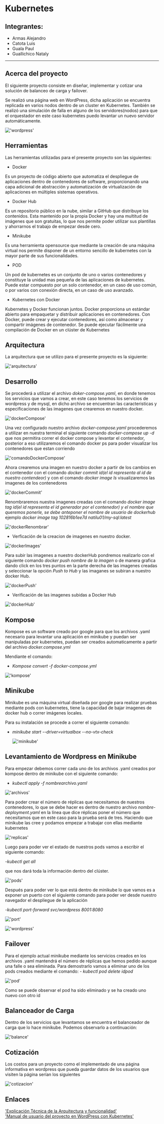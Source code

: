 # Kubernetes
## Integrantes:
- Armas Alejandro 
- Catota Luis
- Guala Paul 
- Guallichico Nataly

<hr/>
 
## **Acerca del proyecto**

<p>El siguiente proyecto consiste en diseñar, implementar y cotizar una solución de balanceo de carga y failover.</p>
<p>Se realizó una página web en WordPress, dicha aplicación se encuentra replicada en varios nodos dentro de un cluster en Kubernetes. También se realizó una simulación de falla en alguno de los servidores(nodos) para que el orquestador en este caso kubernetes puedo levantar un nuevo servidor automáticamente.</p>

!['wordpress'](./images/helloword.PNG)  

## **Herramientas**
<p>Las herramientas utilizadas para el presente proyecto son las siguientes: </p>

- Docker

<p>Es un proyecto de código abierto que automatiza el despliegue de aplicaciones dentro de contenedores de software, proporcionando una capa adicional de abstracción y automatización de virtualización de aplicaciones en múltiples sistemas operativos.</p>

- Docker Hub

<p>Es un repositorio público en la nube, similar a GitHub que distribuye los contenidos. Esta mantenido por la propia Docker y hay una multitud de imágenes que son gratuitas, lo que nos permite poder utilizar sus plantillas y ahorrarnos el trabajo de empezar desde cero.</p>

- Minikube 

<p>Es una  herramienta opensource que mediante la creación de una máquina virtual nos permite disponer de un entorno sencillo de kubernetes con la mayor parte de sus funcionalidades.</p>

- POD

<p>Un pod de kubernetes es un conjunto de uno o varios contenedores y constituye la unidad mas pequeña de las aplicaciones de kubernetes.  Puede estar compuesto por un solo contenedor, en un caso de uso común, o por varios con conexión directa, en un caso de uso avanzado.</p>

- Kubernetes con Docker

<p>Kubernetes y Docker funcionan juntos. Docker proporciona un estándar abierto para empaquetar y distribuir aplicaciones en contenedores. Con Docker, puede crear y ejecutar contenedores, así como almacenar y compartir imágenes de contenedor. Se puede ejecutar fácilmente una compilación de Docker en un clúster de Kubernetes</p>

## **Arquitectura**

<p>La arquitectura que se utilizo para el presente proyecto es la siguiente:</p>

!['arquitectura'](./images/arquitectura.jpeg)  

## **Desarrollo**

<p>Se procederá a utilizar el archivo <em>doker-compose.yaml</em>, en donde tenemos los servicios que vamos a crear, en este caso tenemos los servicios de wordpress y de mysql, en dicho archivo se encuentran las caracteristicas y especificaciones de las imagenes que crearemos en nuestro docker.</p>

!['dockerCompose'](./images/dockercompose.PNG)  

<p>Una vez configurado nuestro archivo <em>docker-compose.yaml</em> procederemos a utilizar en nuestra terminal el siguiente comando <em>docker-compose up -d</em> que nos permitira correr el docker compose y levantar el contenedor, posterior a eso utilizaremos el comando <m>docker ps</m> para poder visualizar los contenedores que estan corriendo</p>

!['comandoDockerCompose'](./images/comandoDockerCompose.PNG)  

<p>Ahora crearemos una imagen en nuestro docker a partir de los cambios en el contenedor con el comando <em>docker commit id(el id representa al id de nuestro contendeor)</em> y con el comando <em>docker image ls</em> visualizaremos las imagenes de los contenedores</p>

!['dockerCommit'](./images/dockerImage.PNG)  


<p>Renombraremos nuestra imagenes creadas con el comando <em>docker image tag id(el id representa el id generador por el contenedor) y el nombre que queremos ponerle, se debe anteponer el nombre de usuario de dockerhub</em> ejemplo <em>docker image tag 102816b1ee7d natilu01/my-sql:latest</em>
 
 !['dockerRenombrar'](./images/dockeNombre.PNG)  

- Verficación de la creacion de imagenes en nuestro docker.
 
 !['dockerImages'](./images/imagenesDocker.PNG)  
 
<p>Para subir las imagenes a nuestro dockerHub pondremos realizarlo con el siguiente comando <em>docker push nombre de la imagen </em> o de manera grafica dando click en los tres puntos en la parte derecha de las imagenes creadas  y seleccionar la opción <em>Push to Hub</em> y las imaganes se subiran a nuestro docker Hub.</p>

!['dockerPush'](./images/dockerPush.PNG)  

- Verificación de las imagenes subidas a Docker Hub

!['dockerHub'](./images/dockerhub.PNG) 
## **Kompose**
<p>Kompose es un software creado por google para que los archivos .yaml necesario para levantar una aplicación en minikube y puedan ser manipuladas por kubernetes, puedan ser creados automaticamente a partir del archivo <em>docker.compose.yml</em></p>

Mendiante el comando:
 - <em>Kompose convert -f docker-compose.yml</em>
 
 !['kompose'](./images/kompose.PNG)
 
## **Minikube**
<p>Minikube es una máquina virtual diseñada por google para realizar pruebas mediante pods con kubernetes, tiene la capacidad de bajar imagenes de docker hub o correr imágenes locales.

Para su instalación se procede a correr el siguiente comando:
- <em>minikube start --driver=virtualbox --no-vtx-check</em></p>
 !['minikube'](./images/minikube.PNG)

## **Levantamiento de Wordpress en Minikube**
<p>Para empezar debemos correr cada uno de los archivos .yaml creados por kompose dentro de minikube con el siguiente comando:
 
 - <em>kubectl apply -f nombrearchivo.yaml </em></p>
 
 !['archivos'](./images/archivosyaml.PNG)
 
 <p>Para poder crear el número de réplicas que necesitamos de nuestros contenedores, lo que se debe hacer es dentro de nuestro archivo <em>nombre-deployment.yaml</em> en la línea que dice réplicas poner el número que necesitamos que en este caso para la prueba será de tres. Haciendo que minikube las cree y podamos empezar a trabajar con ellas mediante kubernetes</p>
 
  !['replicas'](./images/replicas.PNG)
 
<p>Luego para poder ver el estado de nuestros pods vamos a escribir el siguiente comando:
 
 -<em>kubectl get all</em>
 
 que nos dará toda la información dentro del clúster.</p>
 
 !['pods'](./images/getall.PNG)
 
 <p>Después para poder ver lo que está dentro de minikube lo que vamos es a exponer un puerto con el siguiente comando para poder ver desde nuestro navegador el despliegue de la aplicación
 
 -<em>kubectl port-forward svc/wordpress 8001:8080</em></p>
 
  !['port'](./images/port.PNG)
  
   !['wordpress'](./images/wordpressins.PNG)
 
## **Failover**
<p>Para el ejemplo actual minikube mediante los servicios creados en los archivos .yaml mantendrá el número de réplicas que hemos pedido aunque una falle o sea eliminada. Para demostrarlo vamos a eliminar uno de los pods creados mediante el comando:
 - <em>kubectl pod delete idpod</em></p>

!['pod'](./images/podborrado.PNG)

<p>Como se puede observar el pod ha sido eliminado y se ha creado uno nuevo con otro id</p>

## **Balanceador de Carga**
<p>Dentro de los servicios que levantamos se encuentra el balanceador de carga que lo hace minikube. Podemos observarlo a continuación:</p>

!['balance'](./images/balance.PNG)
 ## **Cotización**
<p>Los costos para un proyecto como el implementado de una página informativa en wordpress que pueda guardar datos de los usuarios que visiten la página serían los siguientes</p>

!['cotizacion'](./images/cotizacion.PNG)
 
## **Enlaces**

['Explicación Técnica de la Arquitectura y funcionalidad'](https://www.youtube.com/watch?v=0h6QKsixGVg)  
['Manual de usuario del proyecto en WordPress con Kubernetes'](https://youtu.be/8id2tS97x6o)  
 
